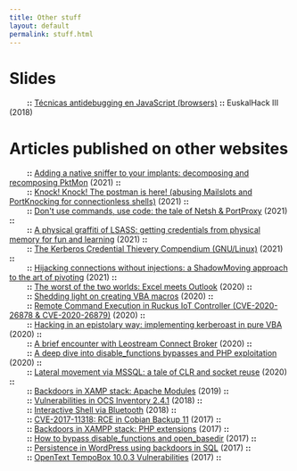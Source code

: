 ```yaml
---
title: Other stuff
layout: default
permalink: stuff.html
---
```


# Slides
&nbsp;&nbsp;&nbsp;&nbsp;&nbsp;&nbsp;&nbsp;&nbsp;__::__ [Técnicas antidebugging en JavaScript (browsers)](https://github.com/X-C3LL/congresos-slides/blob/master/ANtidebugging-JS-PDF.pdf) __::__ EuskalHack III (2018)<br>

# Articles published on other websites

&nbsp;&nbsp;&nbsp;&nbsp;&nbsp;&nbsp;&nbsp;&nbsp;__::__ [
Adding a native sniffer to your implants: decomposing and recomposing PktMon](https://adepts.of0x.cc/pktmon-dissection/) (2021) __::__<br>
&nbsp;&nbsp;&nbsp;&nbsp;&nbsp;&nbsp;&nbsp;&nbsp;__::__ [
Knock! Knock! The postman is here! (abusing Mailslots and PortKnocking for connectionless shells)](https://adepts.of0x.cc/connectionless-shells/) (2021) __::__<br>
&nbsp;&nbsp;&nbsp;&nbsp;&nbsp;&nbsp;&nbsp;&nbsp;__::__ [
Don't use commands, use code: the tale of Netsh & PortProxy](https://adepts.of0x.cc/netsh-portproxy-code/) (2021) __::__<br>
&nbsp;&nbsp;&nbsp;&nbsp;&nbsp;&nbsp;&nbsp;&nbsp;__::__ [
A physical graffiti of LSASS: getting credentials from physical memory for fun and learning](https://adepts.of0x.cc/physical-graffiti-lsass/) (2021) __::__<br>
&nbsp;&nbsp;&nbsp;&nbsp;&nbsp;&nbsp;&nbsp;&nbsp;__::__ [The Kerberos Credential Thievery Compendium (GNU/Linux)](https://adepts.of0x.cc/kerberos-thievery-linux/) (2021) __::__<br>
&nbsp;&nbsp;&nbsp;&nbsp;&nbsp;&nbsp;&nbsp;&nbsp;__::__ [Hijacking connections without injections: a ShadowMoving approach to the art of pivoting](https://adepts.of0x.cc/shadowmove-hijack-socket/) (2021) __::__<br>
&nbsp;&nbsp;&nbsp;&nbsp;&nbsp;&nbsp;&nbsp;&nbsp;__::__ [The worst of the two worlds: Excel meets Outlook](https://adepts.of0x.cc/vba-outlook/) (2020) __::__<br>
&nbsp;&nbsp;&nbsp;&nbsp;&nbsp;&nbsp;&nbsp;&nbsp;__::__ [Shedding light on creating VBA macros](https://adepts.of0x.cc/vba-tools/) (2020) __::__<br>
&nbsp;&nbsp;&nbsp;&nbsp;&nbsp;&nbsp;&nbsp;&nbsp;__::__ [Remote Command Execution in Ruckus IoT Controller (CVE-2020-26878 & CVE-2020-26879)](https://adepts.of0x.cc/ruckus-vriot-rce/) (2020) __::__<br>
&nbsp;&nbsp;&nbsp;&nbsp;&nbsp;&nbsp;&nbsp;&nbsp;__::__ [Hacking in an epistolary way: implementing kerberoast in pure VBA](https://adepts.of0x.cc/kerberoast-vba-macro/) (2020) __::__<br>
&nbsp;&nbsp;&nbsp;&nbsp;&nbsp;&nbsp;&nbsp;&nbsp;__::__ [A brief encounter with Leostream Connect Broker](https://adepts.of0x.cc/leostream-xss-to-rce/) (2020) __::__<br>
&nbsp;&nbsp;&nbsp;&nbsp;&nbsp;&nbsp;&nbsp;&nbsp;__::__ [A deep dive into disable_functions bypasses and PHP exploitation](https://www.blackarrow.net/disable-functions-bypasses-and-php-exploitation/) (2020) __::__<br>
&nbsp;&nbsp;&nbsp;&nbsp;&nbsp;&nbsp;&nbsp;&nbsp;__::__ [Lateral movement via MSSQL: a tale of CLR and socket reuse](https://www.blackarrow.net/mssqlproxy-pivoting-clr/) (2020) __::__<br>
&nbsp;&nbsp;&nbsp;&nbsp;&nbsp;&nbsp;&nbsp;&nbsp;__::__ [Backdoors in XAMP stack: Apache Modules](https://www.tarlogic.com/en/blog/backdoors-modulos-apache/) (2019) __::__<br>
&nbsp;&nbsp;&nbsp;&nbsp;&nbsp;&nbsp;&nbsp;&nbsp;__::__ [Vulnerabilities in OCS Inventory 2.4.1](https://www.tarlogic.com/en/blog/vulnerabilities-in-ocs-inventory-2-4-1/) (2018) __::__<br>
&nbsp;&nbsp;&nbsp;&nbsp;&nbsp;&nbsp;&nbsp;&nbsp;__::__ [Interactive Shell via Bluetooth](https://www.tarlogic.com/en/blog/interactive-shell-via-bluetooth/) (2018) __::__<br>
&nbsp;&nbsp;&nbsp;&nbsp;&nbsp;&nbsp;&nbsp;&nbsp;__::__ [CVE-2017-11318: RCE in Cobian Backup 11](https://www.tarlogic.com/en/blog/cobian-backup-11-rce-cve-2017-11318/) (2017) __::__<br>
&nbsp;&nbsp;&nbsp;&nbsp;&nbsp;&nbsp;&nbsp;&nbsp;__::__ [Backdoors in XAMPP stack: PHP extensions](https://www.tarlogic.com/en/blog/backdoors-php-extensions/) (2017) __::__<br>
&nbsp;&nbsp;&nbsp;&nbsp;&nbsp;&nbsp;&nbsp;&nbsp;__::__ [How to bypass disable_functions and open_basedir](https://www.tarlogic.com/en/blog/how-to-bypass-disable_functions-and-open_basedir/) (2017) __::__<br>
&nbsp;&nbsp;&nbsp;&nbsp;&nbsp;&nbsp;&nbsp;&nbsp;__::__ [Persistence in WordPress using backdoors in SQL](https://www.tarlogic.com/en/blog/backdoors-in-sql-wordpress/) (2017) __::__<br>
&nbsp;&nbsp;&nbsp;&nbsp;&nbsp;&nbsp;&nbsp;&nbsp;__::__ [OpenText TempoBox 10.0.3 Vulnerabilities](https://www.tarlogic.com/en/blog/opentext-tempobox-vulnerabilities/) (2017) __::__<br>
